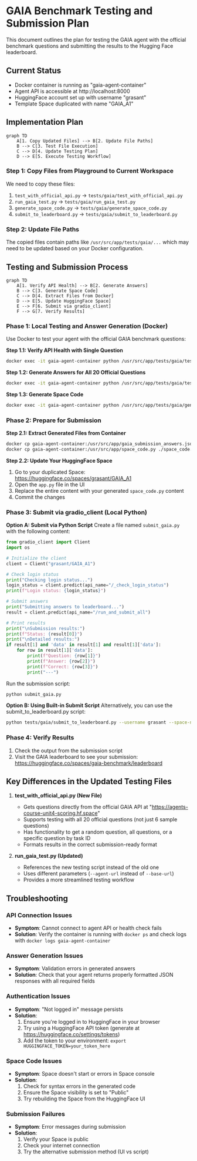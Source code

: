 # GAIA Benchmark Testing and Submission Plan

This document outlines the plan for testing the GAIA agent with the official benchmark questions and submitting the results to the Hugging Face leaderboard.

## Current Status
- Docker container is running as "gaia-agent-container"
- Agent API is accessible at http://localhost:8000
- HuggingFace account set up with username "grasant" 
- Template Space duplicated with name "GAIA_A1"

## Implementation Plan

```mermaid
graph TD
    A[1. Copy Updated Files] --> B[2. Update File Paths]
    B --> C[3. Test File Execution]
    C --> D[4. Update Testing Plan]
    D --> E[5. Execute Testing Workflow]
```

### Step 1: Copy Files from Playground to Current Workspace
We need to copy these files:
1. `test_with_official_api.py` → `tests/gaia/test_with_official_api.py`
2. `run_gaia_test.py` → `tests/gaia/run_gaia_test.py`
3. `generate_space_code.py` → `tests/gaia/generate_space_code.py`
4. `submit_to_leaderboard.py` → `tests/gaia/submit_to_leaderboard.py`

### Step 2: Update File Paths
The copied files contain paths like `/usr/src/app/tests/gaia/...` which may need to be updated based on your Docker configuration.

## Testing and Submission Process

```mermaid
graph TD
    A[1. Verify API Health] --> B[2. Generate Answers]
    B --> C[3. Generate Space Code]
    C --> D[4. Extract Files from Docker]
    D --> E[5. Update HuggingFace Space]
    E --> F[6. Submit via gradio_client]
    F --> G[7. Verify Results]
```

### Phase 1: Local Testing and Answer Generation (Docker)
Use Docker to test your agent with the official GAIA benchmark questions:

**Step 1.1: Verify API Health with Single Question**
```bash
docker exec -it gaia-agent-container python /usr/src/app/tests/gaia/test_with_official_api.py --agent-url http://localhost:8000 --task-id <specific-task-id>
```

**Step 1.2: Generate Answers for All 20 Official Questions**
```bash
docker exec -it gaia-agent-container python /usr/src/app/tests/gaia/test_with_official_api.py --agent-url http://localhost:8000 --all
```

**Step 1.3: Generate Space Code**
```bash
docker exec -it gaia-agent-container python /usr/src/app/tests/gaia/generate_space_code.py
```

### Phase 2: Prepare for Submission

**Step 2.1: Extract Generated Files from Container**
```bash
docker cp gaia-agent-container:/usr/src/app/gaia_submission_answers.json ./gaia_submission_answers.json
docker cp gaia-agent-container:/usr/src/app/space_code.py ./space_code.py
```

**Step 2.2: Update Your HuggingFace Space**
1. Go to your duplicated Space: https://huggingface.co/spaces/grasant/GAIA_A1
2. Open the `app.py` file in the UI
3. Replace the entire content with your generated `space_code.py` content
4. Commit the changes

### Phase 3: Submit via gradio_client (Local Python)

**Option A: Submit via Python Script**
Create a file named `submit_gaia.py` with the following content:

```python
from gradio_client import Client
import os

# Initialize the client
client = Client("grasant/GAIA_A1")

# Check login status
print("Checking login status...")
login_status = client.predict(api_name="/_check_login_status")
print(f"Login status: {login_status}")

# Submit answers
print("Submitting answers to leaderboard...")
result = client.predict(api_name="/run_and_submit_all")

# Print results
print("\nSubmission results:")
print(f"Status: {result[0]}")
print("\nDetailed results:")
if result[1] and 'data' in result[1] and result[1]['data']:
    for row in result[1]['data']:
        print(f"Question: {row[1]}")
        print(f"Answer: {row[2]}")
        print(f"Correct: {row[3]}")
        print("---")
```

Run the submission script:
```bash
python submit_gaia.py
```

**Option B: Using Built-in Submit Script**
Alternatively, you can use the submit_to_leaderboard.py script:

```bash
python tests/gaia/submit_to_leaderboard.py --username grasant --space-name GAIA_A1
```

### Phase 4: Verify Results

1. Check the output from the submission script
2. Visit the GAIA leaderboard to see your submission: https://huggingface.co/spaces/gaia-benchmark/leaderboard

## Key Differences in the Updated Testing Files

1. **test_with_official_api.py (New File)**
   - Gets questions directly from the official GAIA API at "https://agents-course-unit4-scoring.hf.space"
   - Supports testing with all 20 official questions (not just 6 sample questions)
   - Has functionality to get a random question, all questions, or a specific question by task ID
   - Formats results in the correct submission-ready format
   
2. **run_gaia_test.py (Updated)**
   - References the new testing script instead of the old one
   - Uses different parameters (`--agent-url` instead of `--base-url`)
   - Provides a more streamlined testing workflow

## Troubleshooting

### API Connection Issues
- **Symptom**: Cannot connect to agent API or health check fails
- **Solution**: Verify the container is running with `docker ps` and check logs with `docker logs gaia-agent-container`

### Answer Generation Issues
- **Symptom**: Validation errors in generated answers
- **Solution**: Check that your agent returns properly formatted JSON responses with all required fields

### Authentication Issues
- **Symptom**: "Not logged in" message persists
- **Solution**: 
  1. Ensure you're logged in to HuggingFace in your browser
  2. Try using a HuggingFace API token (generate at https://huggingface.co/settings/tokens)
  3. Add the token to your environment: `export HUGGINGFACE_TOKEN=your_token_here`

### Space Code Issues
- **Symptom**: Space doesn't start or errors in Space console
- **Solution**: 
  1. Check for syntax errors in the generated code
  2. Ensure the Space visibility is set to "Public"
  3. Try rebuilding the Space from the HuggingFace UI

### Submission Failures
- **Symptom**: Error messages during submission
- **Solution**:
  1. Verify your Space is public
  2. Check your internet connection
  3. Try the alternative submission method (UI vs script)